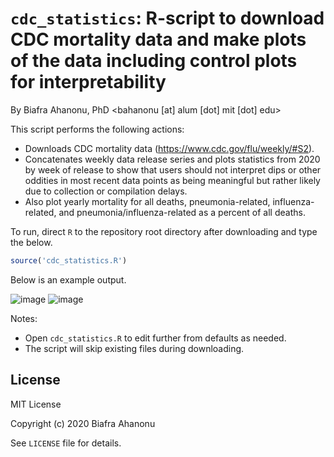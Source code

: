 # `cdc_statistics`: R-script to download CDC mortality data and make plots of the data including control plots for interpretability

By Biafra Ahanonu, PhD <bahanonu [at] alum [dot] mit [dot] edu>

This script performs the following actions:
- Downloads CDC mortality data (https://www.cdc.gov/flu/weekly/#S2).
- Concatenates weekly data release series and plots statistics from 2020 by week of release to show that users should not interpret dips or other oddities in most recent data points as being meaningful but rather likely due to collection or compilation delays.
- Also plot yearly mortality for all deaths, pneumonia-related, influenza-related, and pneumonia/influenza-related as a percent of all deaths.

To run, direct `R` to the repository root directory after downloading and type the below.

```R
source('cdc_statistics.R')
```

Below is an example output.

![image](https://user-images.githubusercontent.com/5241605/78589307-df483b80-77f4-11ea-928c-ecacda19e92f.png)
![image](https://user-images.githubusercontent.com/5241605/78589317-e5d6b300-77f4-11ea-9c64-5b90627978ca.png)

Notes:
- Open `cdc_statistics.R` to edit further from defaults as needed.
- The script will skip existing files during downloading.

## License
MIT License

Copyright (c) 2020 Biafra Ahanonu

See `LICENSE` file for details.